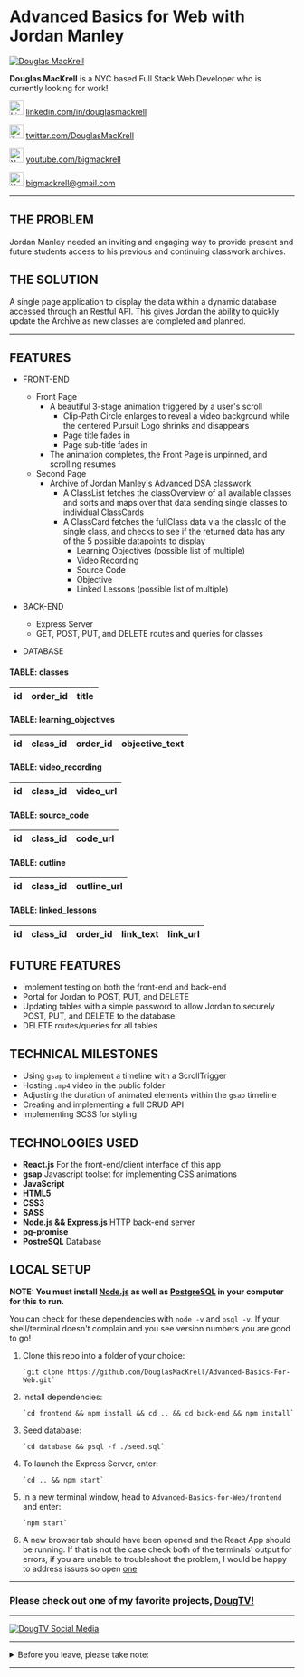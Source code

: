 # Advanced Basics for Web with Jordan Manley

[![Douglas MacKrell](https://www.douglasmackrell.com/Doug-Portfolio-Social.png)](https://dougmackrell.com)

**Douglas MacKrell** is a NYC based Full Stack Web Developer who is currently looking for work! 

<a href="https://www.linkedin.com/in/douglasmackrell/"><img src="https://dougs-crossing-game.netlify.app/linkedin.svg" alt="LinkedIn" width="25" height="25" /></a> [linkedin.com/in/douglasmackrell](https://www.linkedin.com/in/douglasmackrell/)

<a href="https://twitter.com/DouglasMacKrell"><img src="https://dougs-crossing-game.netlify.app/twitter.svg" alt="Twitter" width="25" height="25" /></a> [twitter.com/DouglasMacKrell](https://twitter.com/DouglasMacKrell)

<a href="https://youtube.com/bigmackrell"><img src="https://dougs-crossing-game.netlify.app/youtube.svg" alt="YouTube" width="25" height="25" /></a> [youtube.com/bigmackrell](https://youtube.com/bigmackrell)

<a href="mailto:bigmackrell+github@gmail.com?subject=[GitHub]"><img src="https://dougs-crossing-game.netlify.app/gmail.svg" alt="YouTube" width="25" height="25" /></a> [bigmackrell@gmail.com](mailto:bigmackrell+github@gmail.com?subject=[GitHub])

** **

## THE PROBLEM
Jordan Manley needed an inviting and engaging way to provide present and future students access to his previous and continuing classwork archives.

## THE SOLUTION
A single page application to display the data within a dynamic database accessed through an Restful API. This gives Jordan the ability to quickly update the Archive as new classes are completed and planned.

** **

## FEATURES

* FRONT-END
  * Front Page
    * A beautiful 3-stage animation triggered by a user's scroll
      * Clip-Path Circle enlarges to reveal a video background while the centered Pursuit Logo shrinks and disappears
      * Page title fades in
      * Page sub-title fades in
    * The animation completes, the Front Page is unpinned, and scrolling resumes
  * Second Page
    * Archive of Jordan Manley's Advanced DSA classwork
      * A ClassList fetches the classOverview of all available classes and sorts and maps over that data sending single classes to individual ClassCards
      * A ClassCard fetches the fullClass data via the classId of the single class, and checks to see if the returned data has any of the 5 possible datapoints to display
        * Learning Objectives (possible list of multiple)
        * Video Recording
        * Source Code
        * Objective
        * Linked Lessons (possible list of multiple)

* BACK-END
  * Express Server 
  * GET, POST, PUT, and DELETE routes and queries for classes

* DATABASE

#### TABLE: classes
| id | order_id | title |
|----|----------|-------|

#### TABLE: learning_objectives
| id | class_id | order_id | objective_text |
|----|----------|----------|----------------|

#### TABLE: video_recording
| id | class_id | video_url |
|----|----------|-----------|

#### TABLE: source_code
| id | class_id | code_url |
|----|----------|----------|

#### TABLE: outline
| id | class_id | outline_url |
|----|----------|-------------|

#### TABLE: linked_lessons
| id | class_id | order_id | link_text | link_url |
|----|----------|----------|-----------|----------|

## FUTURE FEATURES

* Implement testing on both the front-end and back-end
* Portal for Jordan to POST, PUT, and DELETE
* Updating tables with a simple password to allow Jordan to securely POST, PUT, and DELETE to the database
* DELETE routes/queries for all tables

## TECHNICAL MILESTONES

* Using `gsap` to implement a timeline with a ScrollTrigger
* Hosting `.mp4` video in the public folder
* Adjusting the duration of animated elements within the `gsap` timeline
* Creating and implementing a full CRUD API
* Implementing SCSS for styling

## TECHNOLOGIES USED

* **React.js** For the front-end/client interface of this app
* **gsap** Javascript toolset for implementing CSS animations
* **JavaScript**
* **HTML5**
* **CSS3**
* **SASS**
* **Node.js && Express.js** HTTP back-end server
* **pg-promise**
* **PostreSQL** Database 

## LOCAL SETUP

**NOTE: You must install [Node.js](https://nodejs.org) as well as [PostgreSQL](https://www.postgresql.org/) in your computer for this to run.**

You can check for these dependencies with `node -v` and `psql -v`. If your shell/terminal doesn't complain and you see version numbers you are good to go!

1. Clone this repo into a folder of your choice:

       `git clone https://github.com/DouglasMacKrell/Advanced-Basics-For-Web.git`

2. Install dependencies:

       `cd frontend && npm install && cd .. && cd back-end && npm install`

3. Seed database:

       `cd database && psql -f ./seed.sql`

4. To launch the Express Server, enter:

       `cd .. && npm start`

5. In a new terminal window, head to `Advanced-Basics-for-Web/frontend` and enter:

       `npm start`

4. A new browser tab should have been opened and the React App should be running. If that is not the case check both of the terminals' output for errors, if you are unable to troubleshoot the problem, I would be happy to address issues so open [one](/issues)

---

### Please check out one of my favorite projects, [DougTV!](https://dougtv.herokuapp.com)

---

[![DougTV Social Media](https://dougtv.herokuapp.com/DougTV-Social.png)](https://dougtv.herokuapp.com)

---

<details>
    <summary>
        Before you leave, please take note:
    </summary>

You're the best! Thank you for visiting!

Please give this project a star and be sure to check out my [YouTube Channel](https://youtube.com/BigMacKrell)!

</details>

** **